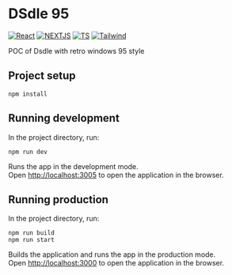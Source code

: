 # DSdle 95

[![React](https://img.shields.io/badge/React-20232A?style=for-the-badge&logo=react&logoColor=61DAFB)](https://img.shields.io/badge/React-20232A?style=for-the-badge&logo=react&logoColor=61DAFB)
[![NEXTJS](https://img.shields.io/badge/next.js-000000?style=for-the-badge&logo=nextdotjs&logoColor=white)](https://img.shields.io/badge/next.js-000000?style=for-the-badge&logo=nextdotjs&logoColor=white)
[![TS](https://img.shields.io/badge/TypeScript-007ACC?style=for-the-badge&logo=typescript&logoColor=white)](https://img.shields.io/badge/TypeScript-007ACC?style=for-the-badge&logo=typescript&logoColor=white)
[![Tailwind](https://img.shields.io/badge/Tailwind_CSS-38B2AC?style=for-the-badge&logo=tailwind-css&logoColor=white)](https://img.shields.io/badge/Tailwind_CSS-38B2AC?style=for-the-badge&logo=tailwind-css&logoColor=white)



POC of Dsdle with retro windows 95 style

## Project setup

```
npm install
```

## Running development

In the project directory, run:

```
npm run dev
```

Runs the app in the development mode.\
Open [http://localhost:3005](http://localhost:3005) to open the application in the browser.

## Running production

In the project directory, run:

```
npm run build
npm run start
```

Builds the application and runs the app in the production mode.\
Open [http://localhost:3000](http://localhost:3000) to open the application in the browser.